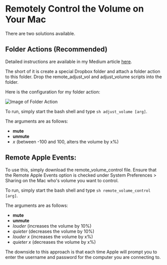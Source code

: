 # Remotely Control the Volume on Your Mac

There are two solutions available.

## Folder Actions (Recommended)

Detailed instructions are available in my Medium article [here](https://medium.com/@nicholasyan11/remotely-controlling-the-volume-on-your-mac-732f84282d8f#.ofxgh6gjg).

The short of it is create a special Dropbox folder and attach a folder action to this folder. Drop the remote_adjust_vol and adjust_volume scripts into the folder.

Here is the configuration for my folder action:

![Image of Folder Action](https://cdn-images-1.medium.com/max/2000/1*jFdOV7Zz60OgWRSeYygOMA.png)

To run, simply start the bash shell and type `sh adjust_volume [arg]`.

The arguments are as follows:
* **mute**
* **unmute**
* *x* (between -100 and 100, alters the volume by x%)

## Remote Apple Events:

To use this, simply download the remote_volume_control file. Ensure that the Remote Apple Events option is checked under System Preferences > Sharing on the Mac who's volume you want to control.

To run, simply start the bash shell and type `sh remote_volume_control [arg]`.

The arguments are as follows:
* **mute**
* **unmute**
* *louder* (increases the volume by 10%)
* *quieter* (decreases the volume by 10%)
* *louder x* (increases the volume by x%)
* *quieter x* (decreases the volume by x%)

The downside to this approach is that each time Apple will prompt you to enter the username and password for the computer you are connecting to.